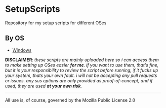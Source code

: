 # SetupScripts
Repository for my setup scripts for different OSes

## By OS
* [Windows](win_setup.ps1)

**DISCLAIMER**: _these scripts are mainly uploaded here so i can access them to make setting up OSes easier **for me**. if you want to use them, that's fine,
but it is your responsibility to review the script before running, if it fucks up your system, thats your own fault. i will not be accepting any pull requests
or issues. any sus options are only provided as proof-of-concept, and if used, they are used **at your own risk**._

---
All use is, of course, governed by the Mozilla Public License 2.0
